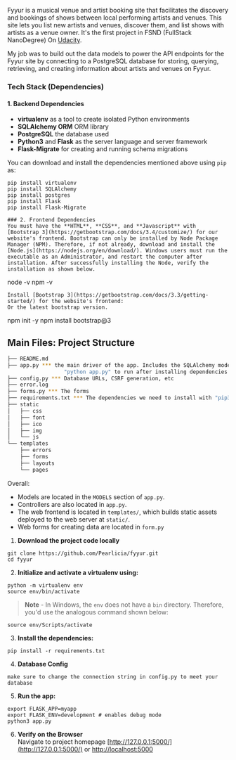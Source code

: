 Fyyur is a musical venue and artist booking site that facilitates the discovery and bookings of shows between local performing artists and venues. This site lets you list new artists and venues, discover them, and list shows with artists as a venue owner.
It's the first project in FSND (FullStack NanoDegree) On [Udacity](https://www.udacity.com/course/full-stack-web-developer-nanodegree--nd0044).


My job was to build out the data models to power 
the API endpoints for the Fyyur site by connecting to a PostgreSQL
database for storing, querying, retrieving, and creating information about artists and venues on Fyyur.


### Tech Stack (Dependencies)

#### 1. Backend Dependencies
 * **virtualenv** as a tool to create isolated Python environments
 * **SQLAlchemy ORM**  ORM library
 * **PostgreSQL** the database used
 * **Python3** and **Flask** as the server language and server framework
 * **Flask-Migrate** for creating and running schema migrations

You can download and install the dependencies mentioned above using `pip` as:
```
pip install virtualenv
pip install SQLAlchemy
pip install postgres
pip install Flask
pip install Flask-Migrate

### 2. Frontend Dependencies
You must have the **HTML**, **CSS**, and **Javascript** with [Bootstrap 3](https://getbootstrap.com/docs/3.4/customize/) for our website's frontend. Bootstrap can only be installed by Node Package Manager (NPM). Therefore, if not already, download and install the [Node.js](https://nodejs.org/en/download/). Windows users must run the executable as an Administrator, and restart the computer after installation. After successfully installing the Node, verify the installation as shown below.
```
node -v
npm -v
```
Install [Bootstrap 3](https://getbootstrap.com/docs/3.3/getting-started/) for the website's frontend:
Or the latest bootstrap version.
```
npm init -y
npm install bootstrap@3


## Main Files: Project Structure

  ```sh
  ├── README.md
  ├── app.py *** the main driver of the app. Includes the SQLAlchemy models.
                    "python app.py" to run after installing dependencies
  ├── config.py *** Database URLs, CSRF generation, etc
  ├── error.log
  ├── forms.py *** The forms
  ├── requirements.txt *** The dependencies we need to install with "pip3 install -r requirements.txt"
  ├── static
  │   ├── css 
  │   ├── font
  │   ├── ico
  │   ├── img
  │   └── js
  └── templates
      ├── errors
      ├── forms
      ├── layouts
      └── pages
  ```

Overall:
* Models are located in the `MODELS` section of `app.py`.
* Controllers are also located in `app.py`.
* The web frontend is located in `templates/`, which builds static assets deployed to the web server at `static/`.
* Web forms for creating data are located in `form.py`


1. **Download the project code locally**
```
git clone https://github.com/Pearlicia/fyyur.git
cd fyyur
```
2. **Initialize and activate a virtualenv using:**
```
python -m virtualenv env
source env/bin/activate
```
>**Note** - In Windows, the `env` does not have a `bin` directory. Therefore, you'd use the analogous command shown below:
```
source env/Scripts/activate
```

3. **Install the dependencies:**
```
pip install -r requirements.txt
```
4. **Database Config**
```
make sure to change the connection string in config.py to meet your database
```
5. **Run the app:**
```
export FLASK_APP=myapp
export FLASK_ENV=development # enables debug mode
python3 app.py
```
6. **Verify on the Browser**<br>
Navigate to project homepage [http://127.0.0.1:5000/](http://127.0.0.1:5000/) or [http://localhost:5000](http://localhost:5000) 
